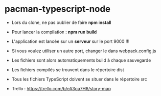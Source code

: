 # pacman-typescript-node

* Lors du clone, ne pas oublier de faire **npm install**
* Pour lancer la compilation : **npm run build**
* L'application est lancée sur un **serveur** sur le port 9000 !!!
* Si vous voulez utiliser un autre port, changer le dans webpack.config.js
* Les fichiers sont alors automatiquements build à chaque sauvegarde
* Les fichiers compilés se trouvent dans le répertoire dist
* Tous les fichiers TypeScript doivent se situer dans le répertoire src

* Trello : https://trello.com/b/eA3oa7H8/story-map
